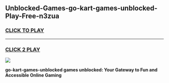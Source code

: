 
## Unblocked-Games-go-kart-games-unblocked-Play-Free-n3zua
<h3>
<a href="https://premium76.site?title=go-kart-games-unblocked&ref=17A">CLICK TO PLAY</a></h3>
<hr>

<h3>
<a href="https://premium76.site?title=go-kart-games-unblocked&ref=17A">CLICK 2 PLAY</a>
  
</h3>

<a href="https://premium76.site?title=go-kart-games-unblocked&ref=17A"><img src="https://clearcache.store/games.png"></a>


**go-kart-games-unblocked games unblocked: Your Gateway to Fun and Accessible Online Gaming**
